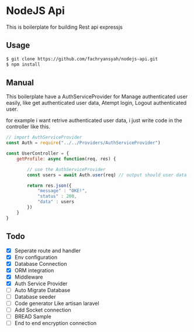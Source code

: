 # NodeJS Api
This is boilerplate for building Rest api expressjs

## Usage
``` bash
$ git clone https://github.com/fachryansyah/nodejs-api.git
$ npm install
```

## Manual
This boilerplate have a AuthServiceProvider for Manage authenticated user easily, like get authenticated user data, Atempt login, Logout authenticated user.

for example i want retrive authenticated user data, i just write code in the controller like this.
``` JavaScript
// import AuthServiceProvider
const Auth = require("../../Providers/AuthServiceProvider")

const UserController = {
    getProfile: async function(req, res) {

        // use the AuthServiceProvider
        const users = await Auth.user(req) // output should user data

        return res.json({
            "message" : "OKE!",
            "status" : 200,
            "data" : users
        })
    }
}
```

## Todo
- [x] Seperate route and handler
- [x] Env configuration
- [x] Database Connection
- [x] ORM integration
- [x] Middleware
- [x] Auth Service Provider
- [ ] Auto Migrate Database
- [ ] Database seeder
- [ ] Code generator Like artisan laravel
- [ ] Add Socket connection
- [ ] BREAD Sample
- [ ] End to end encryption connection
